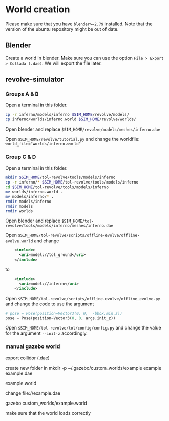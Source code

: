 # World creation

Please make sure that you have `blender>=2.79` installed. Note that the version of the ubuntu repository might be out of date.

## Blender
Create a world in blender. Make sure you can use the option `File > Export > Collada (.dae)`. We will export the file later.

## revolve-simulator
### Groups A & B
Open a terminal in this folder.
```bash
cp -r inferno/models/inferno $SIM_HOME/revolve/models/
cp inferno/worlds/inferno.world $SIM_HOME/revolve/worlds/
```

Open blender and replace `$SIM_HOME/revolve/models/meshes/inferno.dae`

Open `$SIM_HOME/revolve/tutorial.py` and
change the worldfile: `world_file="worlds/inferno.world"`

### Group C & D
Open a terminal in this folder.
```bash
mkdir $SIM_HOME/tol-revolve/tools/models/inferno
cp -r inferno/* $SIM_HOME/tol-revolve/tools/models/inferno
cd $SIM_HOME/tol-revolve/tools/models/inferno
mv worlds/inferno.world .
mv models/inferno/* .
rmdir models/inferno
rmdir models
rmdir worlds
```


Open blender and replace `$SIM_HOME/tol-revolve/tools/models/inferno/meshes/inferno.dae`

Open `$SIM_HOME/tol-revolve/scripts/offline-evolve/offline-evolve.world` and 
change
```xml
    <include>
      <uri>model://tol_ground</uri>
    </include>
```
to
```xml
    <include>
      <uri>model://inferno</uri>
    </include>
```


Open `$SIM_HOME/tol-revolve/scripts/offline-evolve/offline_evolve.py` and
change the code to use the argument
```python
# pose = Pose(position=Vector3(0, 0,  -bbox.min.z))
pose = Pose(position=Vector3(0, 0, args.init_z))
```


Open `$SIM_HOME/tol-revolve/tol/config/config.py` and
change the value for the argument `--init-z` accordingly.




### manual gazebo world
export collidor (.dae)

create new folder in
mkdir -p ~/.gazebo/custom_worlds/example
example
example.dae

example.world

change 
<world name="example">
<uri>file://example.dae</uri>

gazebo custom_worlds/example.world

make sure that the world loads correctly

